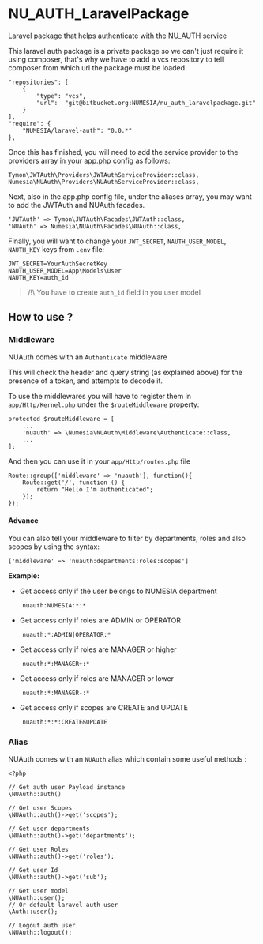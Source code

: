 # NU_AUTH_LaravelPackage

Laravel package that helps authenticate with the NU_AUTH service

This laravel auth package is a private package so we can't just require it using composer, that's why we have to add a vcs repository to tell
composer from which url the package must be loaded.

    "repositories": [
        {
            "type": "vcs",
            "url":  "git@bitbucket.org:NUMESIA/nu_auth_laravelpackage.git"
        }
    ],
    "require": {
        "NUMESIA/laravel-auth": "0.0.*"
    },


Once this has finished, you will need to add the service provider to the providers array in your app.php config as follows:

    Tymon\JWTAuth\Providers\JWTAuthServiceProvider::class,
    Numesia\NUAuth\Providers\NUAuthServiceProvider::class,

Next, also in the app.php config file, under the aliases array, you may want to add the JWTAuth and NUAuth facades.

    'JWTAuth' => Tymon\JWTAuth\Facades\JWTAuth::class,
    'NUAuth' => Numesia\NUAuth\Facades\NUAuth::class,

Finally, you will want to change your `JWT_SECRET`, `NAUTH_USER_MODEL`, `NAUTH_KEY` keys from `.env` file:

    JWT_SECRET=YourAuthSecretKey
    NAUTH_USER_MODEL=App\Models\User
    NAUTH_KEY=auth_id

> /!\ You have to create `auth_id` field in you user model

## How to use ?

### Middleware

NUAuth comes with an `Authenticate` middleware

This will check the header and query string (as explained above) for the presence of a token, and attempts to decode it.

To use the middlewares you will have to register them in `app/Http/Kernel.php` under the `$routeMiddleware` property:

    protected $routeMiddleware = [
        ...
        'nuauth' => \Numesia\NUAuth\Middleware\Authenticate::class,
        ...
    ];

And then you can use it in your `app/Http/routes.php` file

    Route::group(['middleware' => 'nuauth'], function(){
        Route::get('/', function () {
            return "Hello I'm authenticated";
        });
    });

#### Advance

You can also tell your middleware to filter by departments, roles and also scopes by using the syntax:

```
['middleware' => 'nuauth:departments:roles:scopes']
```

**Example:**

- Get access only if the user belongs to NUMESIA department

```
    nuauth:NUMESIA:*:*
```

- Get access only if roles are ADMIN or OPERATOR

```
    nuauth:*:ADMIN|OPERATOR:*
```

- Get access only if roles are MANAGER or higher

```
    nuauth:*:MANAGER+:*
```

- Get access only if roles are MANAGER or lower

```
    nuauth:*:MANAGER-:*
```

- Get access only if scopes are CREATE and UPDATE

```
    nuauth:*:*:CREATE&UPDATE
```


### Alias

NUAuth comes with an `NUAuth` alias which contain some useful methods :

    <?php

    // Get auth user Payload instance
    \NUAuth::auth()

    // Get user Scopes
    \NUAuth::auth()->get('scopes');

    // Get user departments
    \NUAuth::auth()->get('departments');

    // Get user Roles
    \NUAuth::auth()->get('roles');

    // Get user Id
    \NUAuth::auth()->get('sub');

    // Get user model
    \NUAuth::user();
    // Or default laravel auth user
    \Auth::user();

    // Logout auth user
    \NUAuth::logout();
